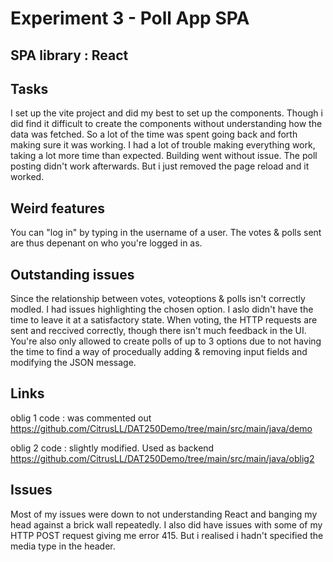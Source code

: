 # Experiment 3 - Poll App SPA

## SPA library : React

## Tasks
I set up the vite project and did my best to set up the components. 
Though i did find it difficult to create the components without understanding how the data was fetched. 
So a lot of the time was spent going back and forth making sure it was working. 
I had a lot of trouble making everything work, taking a lot more time than expected. 
Building went without issue. The poll posting didn't work afterwards. But i just removed the page reload and it worked.

## Weird features
You can "log in" by typing in the username of a user. The votes & polls sent are thus depenant on who you're logged in as.

## Outstanding issues
Since the relationship between votes, voteoptions & polls isn't correctly modled. I had issues highlighting the chosen option. 
I aslo didn't have the time to leave it at a satisfactory state. When voting, the HTTP requests are sent and reccived correctly, 
though there isn't much feedback in the UI. You're also only allowed to create polls of up to 3 options due to not having the time to find a way of procedually adding & removing input fields and modifying the JSON message. 

## Links
oblig 1 code : was commented out
https://github.com/CitrusLL/DAT250Demo/tree/main/src/main/java/demo 

oblig 2 code : slightly modified. Used as backend
https://github.com/CitrusLL/DAT250Demo/tree/main/src/main/java/oblig2 

## Issues
Most of my issues were down to not understanding React and banging my head against a brick wall repeatedly. I also did have issues with some of my HTTP POST request giving me error 415. But i realised i hadn't specified the media type in the header. 